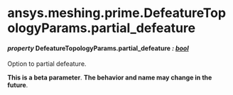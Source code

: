 <a id="ansys-meshing-prime-defeaturetopologyparams-partial-defeature"></a>

# ansys.meshing.prime.DefeatureTopologyParams.partial_defeature

<a id="ansys.meshing.prime.DefeatureTopologyParams.partial_defeature"></a>

#### *property* DefeatureTopologyParams.partial_defeature *: [bool](https://docs.python.org/3.11/library/functions.html#bool)*

Option to partial defeature.

**This is a beta parameter**. **The behavior and name may change in the future**.

<!-- !! processed by numpydoc !! -->
